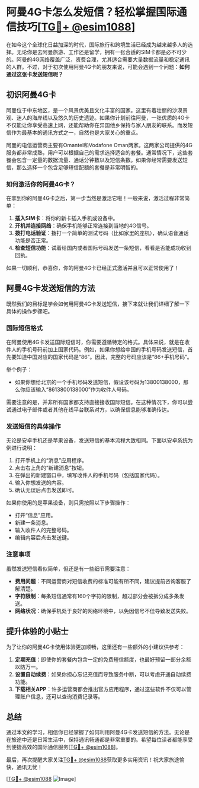 # 阿曼4G卡怎么发短信？轻松掌握国际通信技巧[[TG💪+ @esim1088](https://t.me/s/esim1088)]

在如今这个全球化日益加深的时代，国际旅行和跨境生活已经成为越来越多人的选择。无论你是去阿曼旅游、工作还是留学，拥有一张合适的SIM卡都是必不可少的。阿曼的4G网络覆盖广泛，资费合理，尤其适合需要大量数据流量和稳定通讯的人群。不过，对于初次使用阿曼4G卡的朋友来说，可能会遇到一个问题：**如何通过这张卡发送短信呢？**

## 初识阿曼4G卡

阿曼位于中东地区，是一个风景优美且文化丰富的国家。这里有着壮丽的沙漠景观、迷人的海岸线以及悠久的历史遗迹。如果你计划前往阿曼，一张优质的4G卡不仅能让你享受高速上网，还能帮助你在异国他乡保持与家人朋友的联系。而发短信作为最基本的通讯方式之一，自然也是大家关心的重点。

阿曼的电信运营商主要有Omantel和Vodafone Oman两家。这两家公司提供的4G服务都非常成熟，用户可以根据自己的需求选择适合的套餐。通常情况下，这些套餐会包含一定量的数据流量、通话分钟数以及短信条数。如果你经常需要发送短信，那么选择一个包含足够短信配额的套餐是非常明智的。

### 如何激活你的阿曼4G卡？

在拿到你的阿曼4G卡之后，第一步当然是激活它啦！一般来说，激活过程非常简单：

1. **插入SIM卡**：将你的新卡插入手机或设备中。
2. **开机并连接网络**：确保手机能够正常连接到当地的4G信号。
3. **拨打电话验证**：拨打一个简单的测试号码（比如家里的座机），确认语音通话功能是否正常。
4. **检查短信功能**：试着给国内或者国际号码发送一条短信，看看是否能成功收到回执。

如果一切顺利，恭喜你，你的阿曼4G卡已经正式激活并且可以正常使用了！

## 阿曼4G卡发送短信的方法

既然我们的目标是学会如何用阿曼4G卡发送短信，接下来就让我们详细了解一下具体的操作步骤吧。

### 国际短信格式

在阿曼使用4G卡发送国际短信时，你需要遵循特定的格式。具体来说，就是在收件人的手机号码前加上国家代码。例如，如果你想给中国的手机号码发送短信，首先要知道中国对应的国家代码是“86”。因此，完整的号码应该是“86+手机号码”。

举个例子：
- 如果你想给北京的一个手机号码发送短信，假设该号码为13800138000，那么你应该输入“8613800138000”作为收件人号码。

需要注意的是，并非所有国家都支持直接接收国际短信。在这种情况下，你可以尝试通过电子邮件或者其他在线平台联系对方，以确保信息能够准确传达。

### 发送短信的具体操作

无论是安卓手机还是苹果设备，发送短信的基本流程大致相同。下面以安卓系统为例进行说明：

1. 打开手机上的“消息”应用程序。
2. 点击右上角的“新建消息”按钮。
3. 在弹出的新建窗口中，填写收件人的手机号码（包括国家代码）。
4. 输入你想发送的内容。
5. 确认无误后点击发送即可。

如果你使用的是苹果设备，则只需按照以下步骤操作：
- 打开“信息”应用。
- 新建一条消息。
- 输入收件人的完整号码。
- 编辑内容后点击发送键。

### 注意事项

虽然发送短信看似简单，但还是有一些细节需要注意：

- **费用问题**：不同运营商对短信收费的标准可能有所不同，建议提前咨询客服了解清楚。
- **字符限制**：每条短信通常有160个字符的限制，超过部分会被拆分成多条发送。
- **网络状况**：确保手机处于良好的网络环境中，以免因信号不佳导致发送失败。

## 提升体验的小贴士

为了让你的阿曼4G卡使用体验更加顺畅，这里还有一些额外的小建议供参考：

1. **定期充值**：即使你的套餐内包含一定的免费短信额度，也最好预留一部分余额以防万一。
2. **设置自动续费**：如果你担心忘记充值而导致服务中断，可以考虑开通自动续费功能。
3. **下载相关APP**：许多运营商都会推出官方应用程序，通过这些软件不仅可以管理账户信息，还可以查询消费记录等。

## 总结

通过本文的学习，相信你已经掌握了如何利用阿曼4G卡发送短信的方法。无论是在旅途中还是日常生活中，保持通讯畅通都是非常重要的。希望每位读者都能享受到便捷高效的国际通信服务[[TG💪+ @esim1088](https://t.me/s/esim1088)]。

最后，再次提醒大家关注[TG💪+ @esim1088](https://t.me/s/esim1088)获取更多实用资讯！祝大家旅途愉快，通讯无忧！

[[TG💪+ @esim1088](https://t.me/s/esim1088) ![Image](https://i.postimg.cc/4NQfJmqS/Snipaste-2025-05-13-00-14-12.png)]